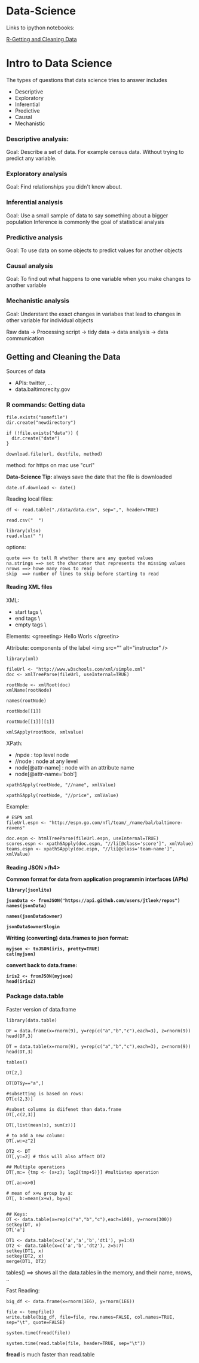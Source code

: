 Data-Science
===========

Links to ipython notebooks: 
 
  <a href="http://nbviewer.ipython.org/github/mirjalil/DataScience/blob/master/R_gettingData.ipynb"> R-Getting and Cleaning Data </A>

# Intro to Data Science 

The types of questions that data science tries to answer includes

* Descriptive
* Exploratory
* Inferential
* Predictive
* Causal
* Mechanistic

### Descriptive analysis:
 Goal: Describe a set of data. For example census data. 
 Without trying to predict any variable.

### Exploratory analysis
 Goal: Find relationships you didn't know about.

### Inferential analysis
 Goal: Use a small sample of data to say something about a bigger population
 Inference is commonly the goal of statistical analysis
 
### Predictive analysis
 Goal: To use data on some objects to predict values for another objects

### Causal analysis
 Goal: To find out what happens to one variable when you make changes to another variable
 
### Mechanistic analysis
 Goal: Understant the exact changes in variabes that lead to changes in other variable for individual objects



Raw data -> Processing script -> tidy data -> data analysis -> data communication

<h2>Getting and Cleaning the Data</h2>

Sources of data
<ul>
<li> APIs: twitter, ...</li>
<li> data.baltimorecity.gov </li>

</ul>


<h3> R commands: Getting data</h3>

```
file.exists("somefile")
dir.create("newdirectory")

if (!file.exists("data")) {
  dir.create("date")
}

download.file(url, destfile, method)
```

method: for https on mac use "curl"

<b> Data-Science Tip: </b> always save the date that the file is downloaded
```
date.of.download <- date()
```

Reading local files:
```
df <- read.table("./data/data.csv", sep=",", header=TRUE)

read.csv("  ")

library(xlsx)
read.xlsx(" ")
```

options:
```
quote ==> to tell R whether there are any quoted values
na.strings ==> set the charcater that represents the missing values
nrows ==> howe many rows to read 
skip  ==> number of lines to skip before starting to read
```

<h4> Reading XML files </h4>

XML:

<ul>
<li> start tags \<section\> </li>
<li> end tags   \</section\> </li>
<li> empty tags   \</line-break /\> </li>
</ul>

Elements:
 \<greeeting\> Hello Worls \</greetin\>

Attribute: components of the label
 \<img src="" alt="instructor" /\>


```
library(xml)

fileUrl <- "http://www.w3schools.com/xml/simple.xml"
doc <- xmlTreeParse(fileUrl, useInternal=TRUE)

rootNode <- xmlRoot(doc)
xmlName(rootNode)

names(rootNode)

rootNode[[1]]

rootNode[[1]][[1]]

xmlSApply(rootNode, xmlvalue)

``` 

XPath:

<ul>
<li> /npde : top level node </li>
<li> //node : node at any level </li>
<li> node[@attr-name] : node with an attribute name </li>
<li> node[@attr-name='bob']  </li>
</ul>

```
xpathSApply(rootNode, "//name", xmlValue)

xpathSApply(rootNode, "//price", xmlValue)
```

Example:
```
# ESPN xml
fileUrl.espn <- "http://espn.go.com/nfl/team/_/name/bal/baltimore-ravens" 

doc.espn <- htmlTreeParse(fileUrl.espn, useInternal=TRUE)
scores.espn <- xpathSApply(doc.espn, "//li[@class='score']", xmlValue)
teams.espn <- xpathSApply(doc.espn, "//li[@class='team-name']", xmlValue)

```

<h4> Reading JSON >/h4>

Common format for data from application programmin interfaces (APIs)

```
library(jsonlite)

jsonData <- fromJSON("https://api.github.com/users/jtleek/repos")
names(jsonData)

names(jsonData$owner)

jsonData$owner$login

```

Writing (converting) data.frames to json format:
```
myjson <- toJSON(iris, pretty=TRUE)
cat(myjson)
```
convert back to data.frame:
```
iris2 <- fromJSON(myjson)
head(iris2)
```

<h3> Package data.table </h3>

Faster version of data.frame

```
library(data.table)

DF = data.frame(x=rnorm(9), y=rep(c("a","b","c"),each=3), z=rnorm(9))
head(DF,3)

DT = data.table(x=rnorm(9), y=rep(c("a","b","c"),each=3), z=rnorm(9))
head(DT,3)

tables()

DT[2,]

DT[DT$y=="a",]

#subsetting is based on rows:
DT[c(2,3)]

#subset columns is diifenet than data.frame
DT[,c(2,3)]

DT[,list(mean(x), sum(z))]

# to add a new column:
DT[,w:=z^2]

DT2 <- DT
DT[,y:=2] # this will also affect DT2

## Multiple operations
DT[,m:= {tmp <- (x+z); log2(tmp+5)}] #multistep operation

DT[,a:=x>0]

# mean of x+w group by a:
DT[, b:=mean(x+w), by=a]


## Keys:
DT <- data.table(x=rep(c("a","b","c"),each=100), y=rnorm(300))
setkey(DT, x)
DT['a']

DT1 <- data.table(x=c('a','a','b','dt1'), y=1:4)
DT2 <- data.table(x=c('a','b','dt2'), z=5:7)
setkey(DT1, x)
setkey(DT2, x)
merge(DT1, DT2)

```

tables() ==> shows all the data.tables in the memory, and their name, nrows, ..

Fast Reading:
```
big_df <- data.frame(x=rnorm(1E6), y=rnorm(1E6))

file <- tempfile()
write.table(big_df, file=file, row.names=FALSE, col.names=TRUE, sep="\t", quote=FALSE)

system.time(fread(file))

system.time(read.table(file, header=TRUE, sep="\t"))

```

<b>fread </b>is much faster than read.table 

